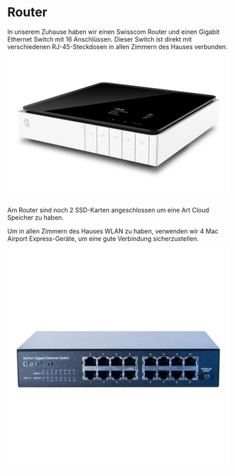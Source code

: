 # Router

In unserem Zuhause haben wir einen Swisscom Router und einen Gigabit Ethernet Switch mit 16 Anschlüssen. Dieser Switch ist direkt mit verschiedenen RJ-45-Steckdosen in allen Zimmern des Hauses verbunden.
![](./b9a99bed18.jpg)

Am Router sind noch 2 SSD-Karten angeschlossen um eine Art Cloud Speicher zu haben.

Um in allen Zimmern des Hauses WLAN zu haben, verwenden wir 4 Mac Airport Express-Geräte, um eine gute Verbindung sicherzustellen.

![](./LD0005355205_2.jpg)
